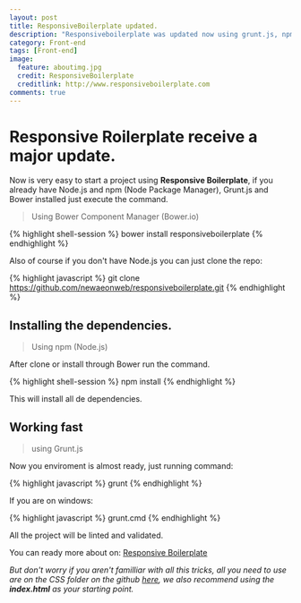 ```yaml
---
layout: post
title: ResponsiveBoilerplate updated.
description: "Responsiveboilerplate was updated now using grunt.js, npm, bower."
category: Front-end
tags: [Front-end]
image:
  feature: aboutimg.jpg
  credit: ResponsiveBoilerplate
  creditlink: http://www.responsiveboilerplate.com
comments: true  
---
```


# Responsive Roilerplate receive a major update.
Now is very easy to start a project using **Responsive Boilerplate**, if you already have Node.js and npm (Node Package Manager), Grunt.js and Bower installed just execute the command.

> Using Bower Component Manager (Bower.io)

{% highlight shell-session %}
	bower install responsiveboilerplate
{% endhighlight %}

Also of course if you don't have Node.js you can just clone the repo:

{% highlight javascript %}
	git clone https://github.com/newaeonweb/responsiveboilerplate.git
{% endhighlight %}

## Installing the dependencies.
> Using npm (Node.js)

After clone or install through Bower run the command.

{% highlight shell-session %}
	npm install
{% endhighlight %}

This will install all de dependencies.

## Working fast
> using Grunt.js

Now you enviroment is almost ready, just running command:

{% highlight javascript %}
	grunt
{% endhighlight %}

If you are on windows:

{% highlight javascript %}
	grunt.cmd
{% endhighlight %}

All the project will be linted and validated.

You can ready more about on: [Responsive Boilerplate](http://www.responsiveboilerplate.com/ "Visit ResponsiveBoilerplate")

_But don't worry if you aren't familliar with all this tricks, all you need to use are on the CSS folder on the github [here](https://github.com/newaeonweb/responsiveboilerplate/ "Visit ResponsiveBoilerplate on Gitbub"), we also recommend using the **index.html** as your starting point._
